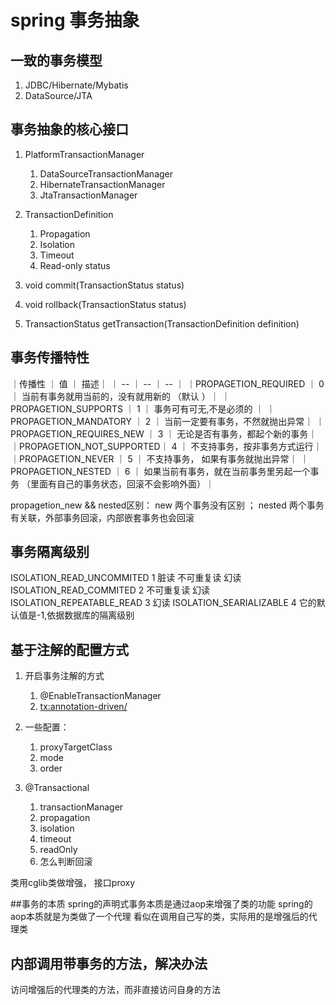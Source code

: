 # spring 事务抽象
## 一致的事务模型
1. JDBC/Hibernate/Mybatis
2. DataSource/JTA

## 事务抽象的核心接口
1. PlatformTransactionManager
    1. DataSourceTransactionManager
    2. HibernateTransactionManager
    3. JtaTransactionManager
2. TransactionDefinition
    1. Propagation
    2. Isolation
    3. Timeout
    4. Read-only status

3. void commit(TransactionStatus status)
4. void rollback(TransactionStatus status)
5. TransactionStatus getTransaction(TransactionDefinition definition)

## 事务传播特性
｜传播性                    ｜ 值 ｜  描述｜
｜ --                      ｜ -- ｜  -- ｜
｜PROPAGETION_REQUIRED     ｜ 0  ｜ 当前有事务就用当前的，没有就用新的 （默认 ）｜
｜PROPAGETION_SUPPORTS     ｜ 1  ｜ 事务可有可无,不是必须的 ｜
｜PROPAGETION_MANDATORY    ｜ 2  ｜ 当前一定要有事务，不然就抛出异常｜
｜PROPAGETION_REQUIRES_NEW ｜ 3  ｜ 无论是否有事务，都起个新的事务｜
｜PROPAGETION_NOT_SUPPORTED｜ 4  ｜ 不支持事务，按非事务方式运行｜
｜PROPAGETION_NEVER        ｜ 5  ｜ 不支持事务， 如果有事务就抛出异常｜
｜PROPAGETION_NESTED       ｜ 6  ｜ 如果当前有事务，就在当前事务里另起一个事务 （里面有自己的事务状态，回滚不会影响外面）｜

propagetion_new && nested区别：
new 两个事务没有区别 ； nested 两个事务有关联，外部事务回滚，内部嵌套事务也会回滚
## 事务隔离级别
ISOLATION_READ_UNCOMMITED 1   脏读  不可重复读 幻读
ISOLATION_READ_COMMITED   2        不可重复读 幻读
ISOLATION_REPEATABLE_READ 3                 幻读
ISOLATION_SEARIALIZABLE   4
它的默认值是-1,依据数据库的隔离级别

## 基于注解的配置方式
1. 开启事务注解的方式
    1. @EnableTransactionManager
    2. <tx:annotation-driven/>

2. 一些配置：
    1. proxyTargetClass
    2. mode
    3. order
3. @Transactional
   1. transactionManager
   2. propagation
   3. isolation
   4. timeout
   5. readOnly
   6. 怎么判断回滚

类用cglib类做增强， 接口proxy

##事务的本质
spring的声明式事务本质是通过aop来增强了类的功能
spring的aop本质就是为类做了一个代理
    看似在调用自己写的类，实际用的是增强后的代理类

## 内部调用带事务的方法，解决办法
访问增强后的代理类的方法，而非直接访问自身的方法